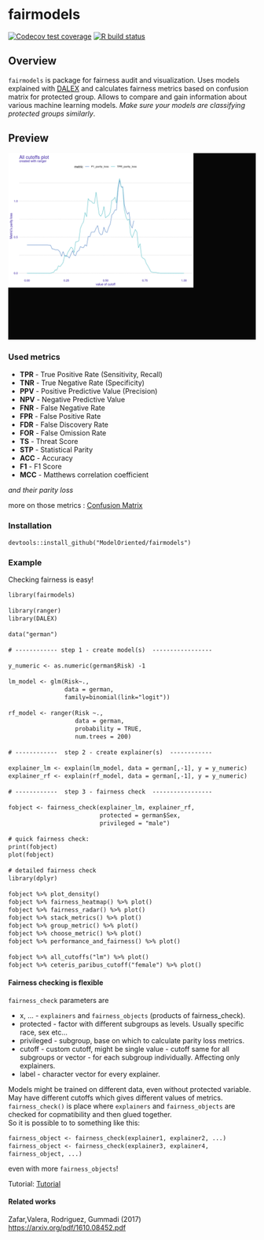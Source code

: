 # fairmodels 

  <!-- badges: start -->
  [![Codecov test coverage](https://codecov.io/gh/ModelOriented/FairModels/branch/master/graph/badge.svg)](https://codecov.io/gh/ModelOriented/FairModels?branch=master)
  [![R build status](https://github.com/ModelOriented/FairModels/workflows/R-CMD-check/badge.svg)](https://github.com/ModelOriented/FairModels/actions)
  <!-- badges: end -->
  
  


## Overview

`fairmodels` is package for fairness audit and visualization. Uses models explained with [DALEX](https://modeloriented.github.io/DALEX) and calculates fairness metrics based on confusion matrix for protected group.  Allows to compare and gain information about various machine learning models. *Make sure your models are classifying protected groups similarly*.



## Preview

![preview](man/figures/preview.gif)


### Used metrics

* **TPR** - True Positive Rate (Sensitivity, Recall)
* **TNR** - True Negative Rate (Specificity)
* **PPV** - Positive Predictive Value (Precision)
* **NPV** - Negative Predictive Value
* **FNR** - False Negative Rate
* **FPR** - False Positive Rate
* **FDR** - False Discovery Rate
* **FOR** - False Omission Rate
* **TS**  - Threat Score
* **STP** - Statistical Parity
* **ACC** - Accuracy
* **F1**  - F1 Score
* **MCC** - Matthews correlation coefficient

*and their parity loss* 

more on those metrics : [Confusion Matrix](https://en.wikipedia.org/wiki/Confusion_matrix)

### Installation

```
devtools::install_github("ModelOriented/fairmodels")
```

### Example
Checking fairness is easy! 

```
library(fairmodels)

library(ranger)
library(DALEX)

data("german")

# ------------ step 1 - create model(s)  -----------------

y_numeric <- as.numeric(german$Risk) -1

lm_model <- glm(Risk~.,
                data = german,
                family=binomial(link="logit"))

rf_model <- ranger(Risk ~.,
                   data = german,
                   probability = TRUE,
                   num.trees = 200)

# ------------  step 2 - create explainer(s)  ------------

explainer_lm <- explain(lm_model, data = german[,-1], y = y_numeric)
explainer_rf <- explain(rf_model, data = german[,-1], y = y_numeric)

# ------------  step 3 - fairness check  -----------------

fobject <- fairness_check(explainer_lm, explainer_rf,
                          protected = german$Sex,
                          privileged = "male")

# quick fairness check: 
print(fobject)
plot(fobject)

# detailed fairness check
library(dplyr)

fobject %>% plot_density()
fobject %>% fairness_heatmap() %>% plot() 
fobject %>% fairness_radar() %>% plot() 
fobject %>% stack_metrics() %>% plot() 
fobject %>% group_metric() %>% plot() 
fobject %>% choose_metric() %>% plot() 
fobject %>% performance_and_fairness() %>% plot() 

fobject %>% all_cutoffs("lm") %>% plot()
fobject %>% ceteris_paribus_cutoff("female") %>% plot()
```


#### Fairness checking is flexible

`fairness_check` parameters are    
* x, ...  - `explainers` and `fairness_objects` (products of fairness_check).   
* protected - factor with different subgroups as levels. Usually specific race, sex etc...   
* privileged - subgroup, base on which to calculate parity loss metrics.    
* cutoff  - custom cutoff, might be single value - cutoff same for all subgroups or vector - for each subgroup individually. Affecting only explainers.   
* label - character vector for every explainer.   

Models might be trained on different data, even without protected variable. May have different cutoffs which gives different values of metrics. 
`fairness_check()` is place where `explainers` and `fairness_objects` are checked for copmatibility and then glued together.  
So it is possible to to something like this: 

```
fairness_object <- fairness_check(explainer1, explainer2, ...)
fairness_object <- fairness_check(explainer3, explainer4, fairness_object, ...)
```
even with more `fairness_objects`!

Tutorial: [Tutorial](https://modeloriented.github.io/FairModels/articles/Basic_tutorial.html)

#### Related works

Zafar,Valera, Rodriguez, Gummadi (2017)  https://arxiv.org/pdf/1610.08452.pdf
